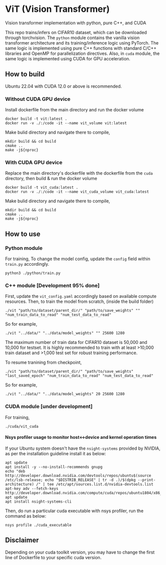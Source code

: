 # ViT (Vision Transformer)
Vision transformer implementation with python, pure C++, and CUDA

This repo trains/infers on CIFAR10 dataset, which can be downloaded through torchvision.
The `python` module contains the vanilla vision transformer architecture and its training/inference logic using PyTorch.
The same logic is implemented using pure C++ functions with standard C/C++ libraries and OpenMP for parallelization directives.
Also, in `cuda` module, the same logic is implemented using CUDA for GPU acceleration.


## How to build
Ubuntu 22.04 with CUDA 12.0 or above is recommended.


### Without CUDA GPU device
Install dockerfile from the main directory and run the docker volume
```
docker build -t vit:latest .
docker run -v ./:/code -it --name vit_volume vit:latest
```

Make bulid directory and navigate there to compile,
```
mkdir build && cd build
cmake ..
make -j${nproc}
```

### With CUDA GPU device
Replace the main directory's dockerfile with the dockerfile from the `cuda` directory, then build & run the docker volume
```
docker build -t vit_cuda:latest .
docker run -v ./:/code -it --name vit_cuda_volume vit_cuda:latest
```

Make bulid directory and navigate there to compile,
```
mkdir build && cd build
cmake ..
make -j${nproc}
```

## How to use

### Python module
For training,
To change the model config, update the `config` field within `train.py` accordingly.
```
python3 ./python/train.py
```

### C++ module [Development 95% done]

First, update the `vit_config.yaml` accordingly based on available compute resources.
Then, to train the model from scratch, (inside the build folder)
```
./vit "path/to/dataset/parent_dir/" "path/to/save_weights" "" "num_train_data_to_read" "num_test_data_to_read"
```

So for example,
```
./vit "../data/" "../data/model_weights" "" 25600 1280
```
The maximum number of train data for CIFAR10 dataset is 50,000 and 10,000 for testset.
It is highly recommended to train with at least >10,000 train dataset and >1,000 test set for robust training performance.

To resume tranining from checkpoint,
```
./vit "path/to/dataset/parent_dir/" "path/to/save_weights" "last_saved_epoch" "num_train_data_to_read" "num_test_data_to_read"
```
So for example,
```
./vit "../data/" "../data/model_weights" 20 25600 1280
```


### CUDA module [under development]
For training,
```
./cuda/vit_cuda
```

#### Nsys profiler usage to monitor host<->device and kernel operation times
If your Ubuntu system doesn't have the `nsight-systems` provided by NVIDIA, as per the installation guideline install it as below:
```
apt update
apt install -y --no-install-recommends gnupg
echo "deb http://developer.download.nvidia.com/devtools/repos/ubuntu$(source /etc/lsb-release; echo "$DISTRIB_RELEASE" | tr -d .)/$(dpkg --print-architecture) /" | tee /etc/apt/sources.list.d/nvidia-devtools.list
apt-key adv --fetch-keys http://developer.download.nvidia.com/compute/cuda/repos/ubuntu1804/x86_64/7fa2af80.pub
apt update
apt install nsight-systems-cli
```

Then, do run a particular cuda executable with nsys profiler, run the command as below:
```
nsys profile ./cuda_executable
```



## Disclaimer
Depending on your cuda toolkit version, you may have to change the first line of Dockerfile to your specific cuda version.
